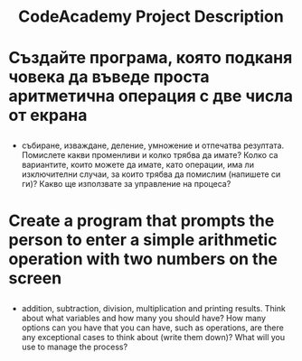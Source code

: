 # <p align="center"> CodeAcademy Project Description <p>
# <p align="left"> Създайте програма, която подканя човека да въведе проста аритметична операция с две числа от екрана 
- събиране, изваждане, деление, умножение и отпечатва резултата. 
Помислете какви променливи и колко трябва да имате?
Колко са вариантите, които можете да имате, като операции,
има ли изключителни случаи, за които трябва да помислим (напишете си ги)?
Какво ще използвате за управление на процеса? <p>

# <p align="left"> Create a program that prompts the person to enter a simple arithmetic operation with two numbers on the screen
- addition, subtraction, division, multiplication and printing results.
Think about what variables and how many you should have?
How many options can you have that you can have, such as operations,
are there any exceptional cases to think about (write them down)?
What will you use to manage the process? <p>
